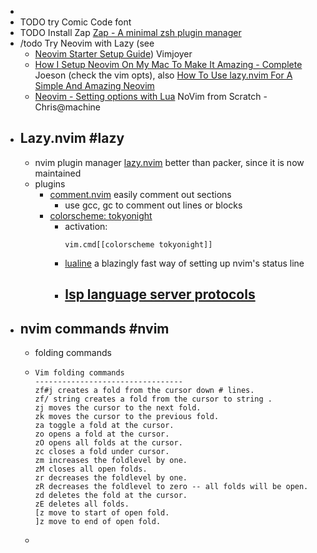 -
- TODO try Comic Code font
- TODO Install Zap  [Zap - A minimal zsh plugin manager](https://www.youtube.com/watch?v=LhDMw6n3GI4&t=43s)
- /todo Try Neovim with Lazy (see
	- [Neovim Starter Setup Guide](https://www.youtube.com/watch?v=Co7gcSvq6jA&t=19s)) Vimjoyer
	- [How I Setup Neovim On My Mac To Make It Amazing - Complete](https://www.youtube.com/watch?v=vdn_pKJUda8&t=1210s) Joeson (check the vim opts), also [How To Use lazy.nvim For A Simple And Amazing Neovim](https://www.youtube.com/watch?v=6mxWayq-s9I&t=741s)
	- [Neovim - Setting options with Lua](https://www.youtube.com/watch?v=hY5-Q6NxQgY) NoVim from Scratch - Chris@machine
- ## Lazy.nvim #lazy
	- nvim plugin manager [lazy.nvim](https://github.com/folke/lazy.nvim)
	  better than packer, since it is now maintained
	- plugins
		- [comment.nvim](https://github.com/numToStr/Comment.nvim) easily comment out sections
			- use gcc, gc to comment out lines or blocks
		- [colorscheme: tokyonight](https://github.com/folke/tokyonight.nvim)
			- activation: 
			  ```
			  vim.cmd[[colorscheme tokyonight]]
			  ```
			- [lualine](https://github.com/nvim-lualine/lualine.nvim)
			  a blazingly fast way of setting up nvim's status line
			- [lsp language server protocols](https://neovim.io/doc/user/lsp.html)
				-
- ## nvim commands #nvim
	- folding commands
	- ```
	  Vim folding commands
	  ---------------------------------
	  zf#j creates a fold from the cursor down # lines.
	  zf/ string creates a fold from the cursor to string .
	  zj moves the cursor to the next fold.
	  zk moves the cursor to the previous fold.
	  za toggle a fold at the cursor.
	  zo opens a fold at the cursor.
	  zO opens all folds at the cursor.
	  zc closes a fold under cursor. 
	  zm increases the foldlevel by one.
	  zM closes all open folds.
	  zr decreases the foldlevel by one.
	  zR decreases the foldlevel to zero -- all folds will be open.
	  zd deletes the fold at the cursor.
	  zE deletes all folds.
	  [z move to start of open fold.
	  ]z move to end of open fold.
	  ```
	-